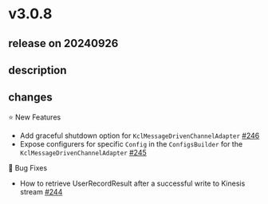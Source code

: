 # v3.0.8

## release on 20240926
## description
## changes
⭐ New Features

* Add graceful shutdown option for <code>KclMessageDrivenChannelAdapter</code> <a href="https://github.com/spring-projects/spring-integration-aws/issues/246" data-hovercard-type="issue" data-hovercard-url="/spring-projects/spring-integration-aws/issues/246/hovercard">#246</a>
* Expose configurers for specific <code>Config</code> in the <code>ConfigsBuilder</code> for the <code>KclMessageDrivenChannelAdapter</code> <a href="https://github.com/spring-projects/spring-integration-aws/issues/245" data-hovercard-type="issue" data-hovercard-url="/spring-projects/spring-integration-aws/issues/245/hovercard">#245</a>

🐞 Bug Fixes

* How to retrieve UserRecordResult after a successful write to Kinesis stream <a href="https://github.com/spring-projects/spring-integration-aws/issues/244" data-hovercard-type="issue" data-hovercard-url="/spring-projects/spring-integration-aws/issues/244/hovercard">#244</a>

